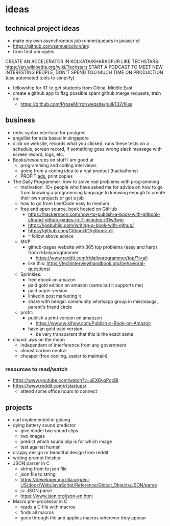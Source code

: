# ideas
## technical project ideas
- make my own asynchronous job runner/queues in javascript
- https://github.com/samuelcolvin/arq
- from first principles

CREATE AN ACCELERATOR IN KOLKATA/KHARAGPUR
LIKE TECHSTARS: https://en.wikipedia.org/wiki/Techstars
START A PODCAST TO MEET NEW INTERESTING PEOPLE, DON'T SPEND TOO MUCH TIME ON PRODUCTION (use automated tools to simplify)
- fellowship for IIT to get students from China, Middle East
- create a github app to flag possible spam github merge requests, train on:
  - https://github.com/ProseMirror/website/pull/132/files 
## business
- redis syntax interface for postgres
- angellist for asia based in singapore
- click on website, records what you clicked, runs these tests on a schedule, screen record, if something goes wrong slack message with screen record, logs, etc.
- Books/resources on stuff I am good at
  - programming and coding interviews
  - going from a coding idea to a real product (hackathons)
  - PROFIT [ads](https://techinterviewhandbook.org/best-practice-questions/), print copies
- The Daily Programmer: how to solve real problems with programming
  - motivation: 10+ people who have asked me for advice on how to go from knowing a programming language to knowing enough to create their own projects or get a job
  - how to go from LeetCode easy to medium
  - free and open source, book hosted on GitHub
    - https://hackernoon.com/how-to-publish-a-book-with-gitbook-cli-and-github-pages-in-7-minutes-i61w3wjn
    - https://joebuhlig.com/writing-a-book-with-github/
    - https://github.com/GitbookIO/gitbook-cli
    - ^ follow above advice
  - MVP
    - github-pages website with 365 top problems (easy and hard) from r/dailyprogrammer
      - https://www.reddit.com/r/dailyprogrammer/top/?t=all
    - like this: https://techinterviewhandbook.org/behavioral-questions/
  - Sprinkles:
    - free ebook on amazon
    - paid gold edition on amazon (same but it supports me)
    - paid paper version
    - linkedin post marketing it
    - share with bengali community whatsapp group in missisauga, parent's friend circle
  - profit:
    - publish a print version on amaozon
      - https://www.wikihow.com/Publish-a-Book-on-Amazon
    - have an gold paid version
      - be very transparent that this is the exact same
- chand: aws on the moon
  - independent of interference from any government
  - almost carbon neutral 
  - cheaper (free cooling, easier to maintain)
### resources to read/watch
- https://www.youtube.com/watch?v=uEXByqPgcBI
- https://www.reddit.com/r/startups/
  - attend some office hours to connect
## projects
- curl implemented in golang
- dying battery sound predictor
  - give model two sound clips
  - two images
  - predict which sound clip is for which image
  - test against human
- crappy design or beautiful design from reddit
- writing prompt finisher
- JSON parser in C
  - string from to json file
  - json file to string
  - https://developer.mozilla.org/en-US/docs/Web/JavaScript/Reference/Global_Objects/JSON/parse
  - js: JSON.parse
  - https://www.json.org/json-en.html 
- Macro pre-processor in C
  - reads a C file with macros
  - finds all macros
  - goes through file and applies macros wherever they appear  
